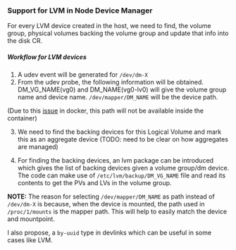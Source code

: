 ### Support for LVM in Node Device Manager

For every LVM device created in the host, we need to find, the volume group, physical volumes backing the volume group and update that info into the disk CR.

##### Workflow for LVM devices
1. A udev event will be generated for `/dev/dm-X`
2. From the udev probe, the following information will be obtained. DM_VG_NAME(vg0) and DM_NAME(vg0-lv0) will give the volume group name and device name. `/dev/mapper/DM_NAME` will be the device path. 

(Due to this [issue](https://github.com/moby/moby/issues/16160) in docker, this path will not be available inside the container)

3. We need to find the backing devices for this Logical Volume and mark this as an aggregate device (TODO: need to be clear on how aggregates are managed)

4. For finding the backing devices, an lvm package can be introduced which gives the list of backing devices given a volume group/dm device. The code can make use of `/etc/lvm/backup/DM_VG_NAME` file and read its contents to get the PVs and LVs in the volume group.


**NOTE:** The reason for selecting `/dev/mapper/DM_NAME` as path instead of `/dev/dm-X` is because, when the device is mounted, the path used in `/proc/1/mounts` is the mapper path. This will help to easily match the device and mountpoint.

I also propose, a `by-uuid` type in devlinks which can be useful in some cases like LVM.
